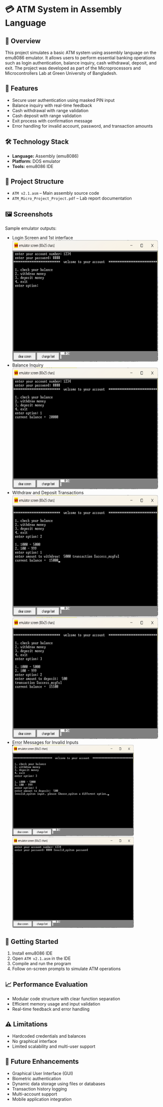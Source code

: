 <!DOCTYPE html>
<html lang="en">
<head>
  <meta charset="UTF-8"> 
</head>
<body>

  <h1>💳 ATM System in Assembly Language</h1>

  <div class="section">
    <h2>📘 Overview</h2>
    <p>This project simulates a basic ATM system using assembly language on the emu8086 emulator. It allows users to perform essential banking operations such as login authentication, balance inquiry, cash withdrawal, deposit, and exit. The project was developed as part of the Microprocessors and Microcontrollers Lab at Green University of Bangladesh.</p>
  </div>

  <div class="section">
    <h2>🎯 Features</h2>
    <ul>
      <li>Secure user authentication using masked PIN input</li>
      <li>Balance inquiry with real-time feedback</li>
      <li>Cash withdrawal with range validation</li>
      <li>Cash deposit with range validation</li>
      <li>Exit process with confirmation message</li>
      <li>Error handling for invalid account, password, and transaction amounts</li>
    </ul>
  </div>

  <div class="section">
    <h2>🛠️ Technology Stack</h2>
    <ul>
      <li><strong>Language:</strong> Assembly (emu8086)</li>
      <li><strong>Platform:</strong> DOS emulator</li>
      <li><strong>Tools:</strong> emu8086 IDE</li>
    </ul>
  </div>

  <div class="section">
    <h2>📂 Project Structure</h2>
    <ul>
      <li><code>ATM v2.1.asm</code> – Main assembly source code</li>
      <li><code>ATM_Micro_Project_Project.pdf</code> – Lab report documentation</li>
    </ul>
  </div>

  <div class="section">
    <h2>🖼️ Screenshots</h2>
    <p>Sample emulator outputs:</p>
    <ul>
      <li>Login Screen and 1st interface</li>
      <img src="first interface.png" alt="Login Screen" width="600" height="400">
      <li>Balance Inquiry</li>
      <img src="checkbal.png" alt="Balance Check" width="600" height="400" >
      <li>Withdraw and Deposit Transactions</li>
      <img src="withdraw.png" alt="Withdraw Process" width="600" height="400" >
    <img src="deposit.png" alt="Deposit Process" width="600" height="400" >
      <li>Error Messages for Invalid Inputs</li>
      <img src="wr_deposit.png" alt=""width="400" height="300">
      <img src="wrpassword.png" alt=""width="400" height="300">
    </ul>
    <!-- Replace with actual image paths if available -->
    
    
    
  </div>

  <div class="section">
    <h2>🚀 Getting Started</h2>
    <ol>
      <li>Install emu8086 IDE</li>
      <li>Open <code>ATM v2.1.asm</code> in the IDE</li>
      <li>Compile and run the program</li>
      <li>Follow on-screen prompts to simulate ATM operations</li>
    </ol>
  </div>

  <div class="section">
    <h2>📈 Performance Evaluation</h2>
    <ul>
      <li>Modular code structure with clear function separation</li>
      <li>Efficient memory usage and input validation</li>
      <li>Real-time feedback and error handling</li>
    </ul>
  </div>

  <div class="section">
    <h2>⚠️ Limitations</h2>
    <ul>
      <li>Hardcoded credentials and balances</li>
      <li>No graphical interface</li>
      <li>Limited scalability and multi-user support</li>
    </ul>
  </div>

  <div class="section">
    <h2>🔮 Future Enhancements</h2>
    <ul>
      <li>Graphical User Interface (GUI)</li>
      <li>Biometric authentication</li>
      <li>Dynamic data storage using files or databases</li>
      <li>Transaction history logging</li>
      <li>Multi-account support</li>
      <li>Mobile application integration</li>
    </ul>
  </div>

  <!-- <div class="section">
    <h2>👨‍💻 Authors</h2>
    <table>
      <tr><th>Name</th><th>ID</th></tr>
      <tr><td>Md. Sabbir Hossain</td><td>221902126</td></tr>
      <tr><td>Md. Israil Fakir</td><td>221902125</td></tr>
    </table>
  </div> -->

</body>
</html>
